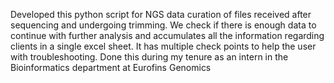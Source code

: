 Developed this python script for NGS data curation of files received after sequencing and undergoing trimming. We check if there is enough data to continue with further analysis and accumulates all the information regarding clients in a single excel sheet. It has multiple check points to help the user with troubleshooting.
Done this during my tenure as an intern in the Bioinformatics department at Eurofins Genomics
